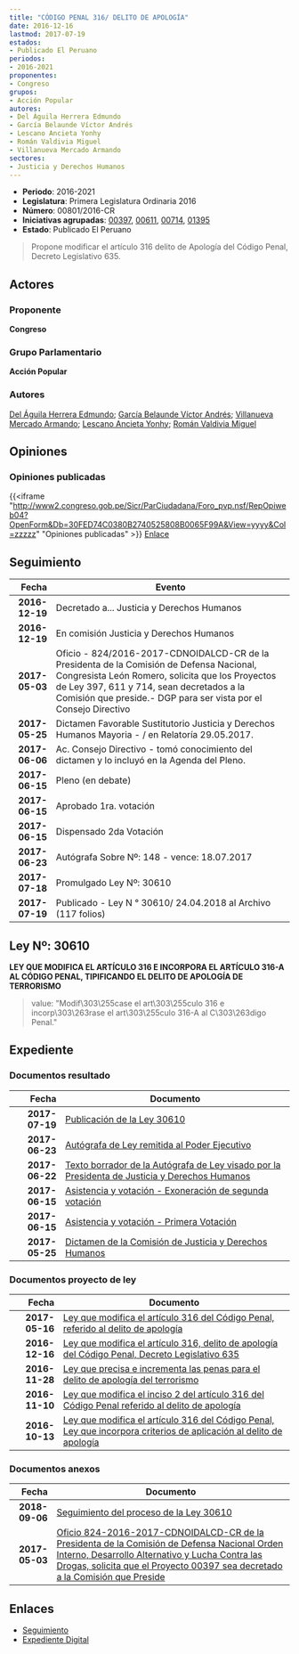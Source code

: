 ```yaml
---
title: "CÓDIGO PENAL 316/ DELITO DE APOLOGÍA"
date: 2016-12-16
lastmod: 2017-07-19
estados:
- Publicado El Peruano
periodos:
- 2016-2021
proponentes:
- Congreso
grupos:
- Acción Popular
autores:
- Del Águila Herrera Edmundo
- García Belaunde Víctor Andrés
- Lescano Ancieta Yonhy
- Román Valdivia Miguel
- Villanueva Mercado Armando
sectores:
- Justicia y Derechos Humanos
---
```

- **Periodo**: 2016-2021
- **Legislatura**: Primera Legislatura Ordinaria 2016
- **Número**: 00801/2016-CR
- **Iniciativas agrupadas**: [00397](../../00300/00397), [00611](../../00600/00611), [00714](../../00700/00714), [01395](../../01300/01395)
- **Estado**: Publicado El Peruano

> Propone modificar el artículo 316 delito de Apología del Código Penal, Decreto Legislativo 635.


## Actores

### Proponente

**Congreso**

### Grupo Parlamentario

**Acción Popular**

### Autores

[Del Águila Herrera Edmundo](mailto:mailto:edelaguila@congreso.gob.pe); [García Belaunde Víctor Andrés](mailto:mailto:vgarciabelaunde@congreso.gob.pe); [Villanueva Mercado Armando](mailto:mailto:avillanuevam@congreso.gob.pe); [Lescano Ancieta Yonhy](mailto:mailto:ylescano@congreso.gob.pe); [Román Valdivia Miguel](mailto:mailto:mroman@congreso.gob.pe)

## Opiniones

### Opiniones publicadas

{{<iframe "http://www2.congreso.gob.pe/Sicr/ParCiudadana/Foro_pvp.nsf/RepOpiweb04?OpenForm&Db=30FED74C0380B2740525808B0065F99A&View=yyyy&Col=zzzzz" "Opiniones publicadas" >}}
[Enlace](http://www2.congreso.gob.pe/Sicr/ParCiudadana/Foro_pvp.nsf/RepOpiweb04?OpenForm&Db=30FED74C0380B2740525808B0065F99A&View=yyyy&Col=zzzzz)


## Seguimiento

| Fecha | Evento |
|------:|--------|
| **2016-12-19** | Decretado a... Justicia y Derechos Humanos |
| **2016-12-19** | En comisión Justicia y Derechos Humanos |
| **2017-05-03** | Oficio - 824/2016-2017-CDNOIDALCD-CR de la Presidenta de la Comisión de Defensa Nacional, Congresista León Romero, solicita que los Proyectos de Ley 397, 611 y 714, sean decretados a la Comisión que preside.- DGP para ser vista por el Consejo Directivo |
| **2017-05-25** | Dictamen Favorable Sustitutorio Justicia y Derechos Humanos Mayoria - / en Relatoría 29.05.2017. |
| **2017-06-06** | Ac. Consejo Directivo - tomó conocimiento del dictamen y lo incluyó en la Agenda del Pleno. |
| **2017-06-15** | Pleno (en debate) |
| **2017-06-15** | Aprobado 1ra. votación |
| **2017-06-15** | Dispensado 2da Votación |
| **2017-06-23** | Autógrafa Sobre Nº: 148 - vence: 18.07.2017 |
| **2017-07-18** | Promulgado Ley Nº: 30610 |
| **2017-07-19** | Publicado - Ley N ° 30610/ 24.04.2018 al Archivo (117 folios) |

## Ley Nº: 30610

**LEY QUE MODIFICA EL ARTÍCULO 316 E INCORPORA EL ARTÍCULO 316-A AL CÓDIGO PENAL, TIPIFICANDO EL DELITO DE APOLOGÍA DE TERRORISMO**

> value: "Modif\303\255case el art\303\255culo 316 e incorp\303\263rase el art\303\255culo 316-A al C\303\263digo Penal."


## Expediente

### Documentos resultado

| Fecha | Documento |
|------:|-----------|
| **2017-07-19** | [Publicación de la Ley 30610](http://www.leyes.congreso.gob.pe/Documentos/2016_2021/ADLP/Normas_Legales/30610-LEY..pdf) |
| **2017-06-23** | [Autógrafa de Ley remitida al Poder Ejecutivo](http://www.leyes.congreso.gob.pe/Documentos/2016_2021/ADLP/Texto_Aprobado/AU0039720170623.pdf) |
| **2017-06-22** | [Texto borrador de la Autógrafa de Ley visado por la Presidenta de Justicia y Derechos Humanos](http://www.leyes.congreso.gob.pe/Documentos/2016_2021/Texto_Borrador_de_Autografa/BAU0039720170622.pdf) |
| **2017-06-15** | [Asistencia y votación - Exoneración de segunda votación](http://www.leyes.congreso.gob.pe/Documentos/2016_2021/Asistencia_y_Votacion/Proyectos_de_Ley/Exoneracion_de_Segunda_Votacion/ESV0039720170615.pdf) |
| **2017-06-15** | [Asistencia y votación - Primera Votación](http://www.leyes.congreso.gob.pe/Documentos/2016_2021/Asistencia_y_Votacion/Proyectos_de_Ley/AV0039720170615.pdf) |
| **2017-05-25** | [Dictamen de la Comisión de Justicia y Derechos Humanos](http://www.leyes.congreso.gob.pe/Documentos/2016_2021/Dictamenes/Proyectos_de_Ley/00397DC15MAY20170525..pdf) |

### Documentos proyecto de ley

| Fecha | Documento |
|------:|-----------|
| **2017-05-16** | [Ley que modifica el artículo 316 del Código Penal, referido al delito de apología](http://www.leyes.congreso.gob.pe/Documentos/2016_2021/Proyectos_de_Ley_y_de_Resoluciones_Legislativas/PL0139520170516.D.pdf) |
| **2016-12-16** | [Ley que modifica el artículo 316, delito de apología del Código Penal, Decreto Legislativo 635](http://www.leyes.congreso.gob.pe/Documentos/2016_2021/Proyectos_de_Ley_y_de_Resoluciones_Legislativas/PL0080120161216.pdf) |
| **2016-11-28** | [Ley que precisa e incrementa las penas para el delito de apología del terrorismo](http://www.leyes.congreso.gob.pe/Documentos/2016_2021/Proyectos_de_Ley_y_de_Resoluciones_Legislativas/PL0071420161128.pdf) |
| **2016-11-10** | [Ley que modifica el inciso 2 del artículo 316 del Código Penal referido al delito de apología](http://www.leyes.congreso.gob.pe/Documentos/2016_2021/Proyectos_de_Ley_y_de_Resoluciones_Legislativas/PL0061120161110..pdf) |
| **2016-10-13** | [Ley que modifica el artículo 316 del Código Penal, Ley que incorpora criterios de aplicación al delito de apología](http://www.leyes.congreso.gob.pe/Documentos/2016_2021/Proyectos_de_Ley_y_de_Resoluciones_Legislativas/PL0039720161013..pdf) |

### Documentos anexos

| Fecha | Documento |
|------:|-----------|
| **2018-09-06** | [Seguimiento del proceso de la Ley 30610](http://www.leyes.congreso.gob.pe/Documentos/2016_2021/Seguimiento_de_Proyectos_de_Ley/00397PL20180906.pdf) |
| **2017-05-03** | [Oficio 824-2016-2017-CDNOIDALCD-CR de la Presidenta de la Comisión de Defensa Nacional Orden Interno, Desarrollo Alternativo y Lucha Contra las Drogas, solicita que el Proyecto 00397 sea decretado a la Comisión que Preside](http://www.leyes.congreso.gob.pe/Documentos/2016_2021/Oficios/Comisiones_Ordinarias/OFICIO-824-2016-2017-CDNOIDALCD-CR.pdf) |

## Enlaces

- [Seguimiento](http://www2.congreso.gob.pe/Sicr/TraDocEstProc/CLProLey2016.nsf/f7fff46988ca05b1052578e100829cc7/386cb635f7993a510525808b00697920?OpenDocument)
- [Expediente Digital](http://www2.congreso.gob.pe/Sicr/TraDocEstProc/Expvirt_2011.nsf/visbusqptramdoc1621/00801?opendocument)

